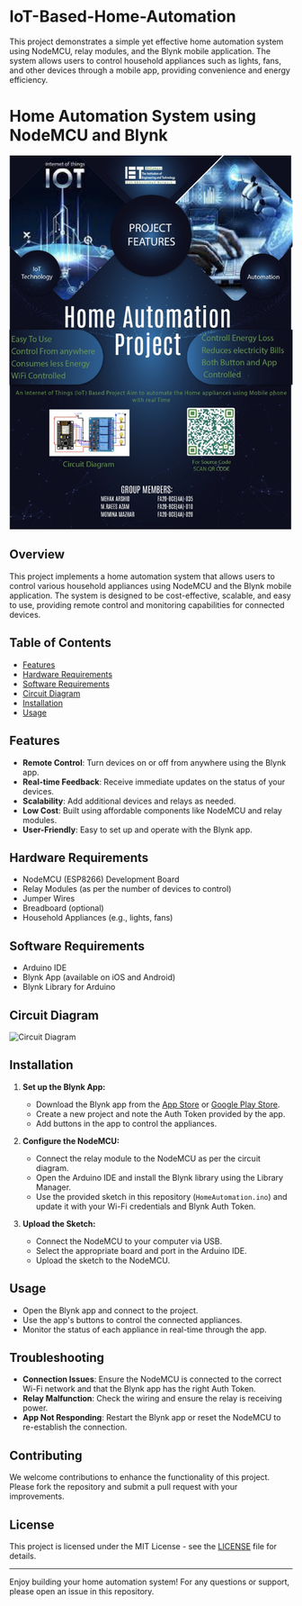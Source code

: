 # IoT-Based-Home-Automation
This project demonstrates a simple yet effective home automation system using NodeMCU, relay modules, and the Blynk mobile application. The system allows users to control household appliances such as lights, fans, and other devices through a mobile app, providing convenience and energy efficiency.

# Home Automation System using NodeMCU and Blynk

![Home Automation Banner](banner.jfif)

## Overview

This project implements a home automation system that allows users to control various household appliances using NodeMCU and the Blynk mobile application. The system is designed to be cost-effective, scalable, and easy to use, providing remote control and monitoring capabilities for connected devices.

## Table of Contents

- [Features](#features)
- [Hardware Requirements](#hardware-requirements)
- [Software Requirements](#software-requirements)
- [Circuit Diagram](#circuit-diagram)
- [Installation](#installation)
- [Usage](#usage)

## Features

- **Remote Control**: Turn devices on or off from anywhere using the Blynk app.
- **Real-time Feedback**: Receive immediate updates on the status of your devices.
- **Scalability**: Add additional devices and relays as needed.
- **Low Cost**: Built using affordable components like NodeMCU and relay modules.
- **User-Friendly**: Easy to set up and operate with the Blynk app.

## Hardware Requirements

- NodeMCU (ESP8266) Development Board
- Relay Modules (as per the number of devices to control)
- Jumper Wires
- Breadboard (optional)
- Household Appliances (e.g., lights, fans)

## Software Requirements

- Arduino IDE
- Blynk App (available on iOS and Android)
- Blynk Library for Arduino

## Circuit Diagram

![Circuit Diagram](images/circuit_diagram.png)

## Installation

1. **Set up the Blynk App:**
   - Download the Blynk app from the [App Store](https://apps.apple.com/us/app/blynk-iot/id808760481) or [Google Play Store](https://play.google.com/store/apps/details?id=cc.blynk).
   - Create a new project and note the Auth Token provided by the app.
   - Add buttons in the app to control the appliances.

2. **Configure the NodeMCU:**
   - Connect the relay module to the NodeMCU as per the circuit diagram.
   - Open the Arduino IDE and install the Blynk library using the Library Manager.
   - Use the provided sketch in this repository (`HomeAutomation.ino`) and update it with your Wi-Fi credentials and Blynk Auth Token.

3. **Upload the Sketch:**
   - Connect the NodeMCU to your computer via USB.
   - Select the appropriate board and port in the Arduino IDE.
   - Upload the sketch to the NodeMCU.

## Usage

- Open the Blynk app and connect to the project.
- Use the app's buttons to control the connected appliances.
- Monitor the status of each appliance in real-time through the app.

## Troubleshooting

- **Connection Issues**: Ensure the NodeMCU is connected to the correct Wi-Fi network and that the Blynk app has the right Auth Token.
- **Relay Malfunction**: Check the wiring and ensure the relay is receiving power.
- **App Not Responding**: Restart the Blynk app or reset the NodeMCU to re-establish the connection.

## Contributing

We welcome contributions to enhance the functionality of this project. Please fork the repository and submit a pull request with your improvements.

## License

This project is licensed under the MIT License - see the [LICENSE](LICENSE) file for details.

---

Enjoy building your home automation system! For any questions or support, please open an issue in this repository.
